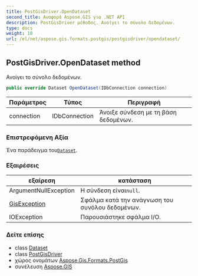 ```yaml
---
title: PostGisDriver.OpenDataset
second_title: Αναφορά Aspose.GIS για .NET API
description: PostGisDriver μέθοδος. Ανοίγει το σύνολο δεδομένων.
type: docs
weight: 10
url: /el/net/aspose.gis.formats.postgis/postgisdriver/opendataset/
---
```

## PostGisDriver.OpenDataset method

Ανοίγει το σύνολο δεδομένων.

```csharp
public override Dataset OpenDataset(IDbConnection connection)
```

| Παράμετρος | Τύπος | Περιγραφή |
| --- | --- | --- |
| connection | IDbConnection | Άνοιξε σύνδεση με τη βάση δεδομένων. |

### Επιστρεφόμενη Αξία

Ένα παράδειγμα του[`Dataset`](../../../aspose.gis/dataset/).

### Εξαιρέσεις

| εξαίρεση | κατάσταση |
| --- | --- |
| ArgumentNullException | Η σύνδεση είναι`null`. |
| [GisException](../../../aspose.gis/gisexception/) | Σφάλμα κατά την ανάγνωση του συνόλου δεδομένων. |
| IOException | Παρουσιάστηκε σφάλμα I/O. |

### Δείτε επίσης

* class [Dataset](../../../aspose.gis/dataset/)
* class [PostGisDriver](../)
* χώρος ονομάτων [Aspose.Gis.Formats.PostGis](../../postgisdriver/)
* συνέλευση [Aspose.GIS](../../../)


